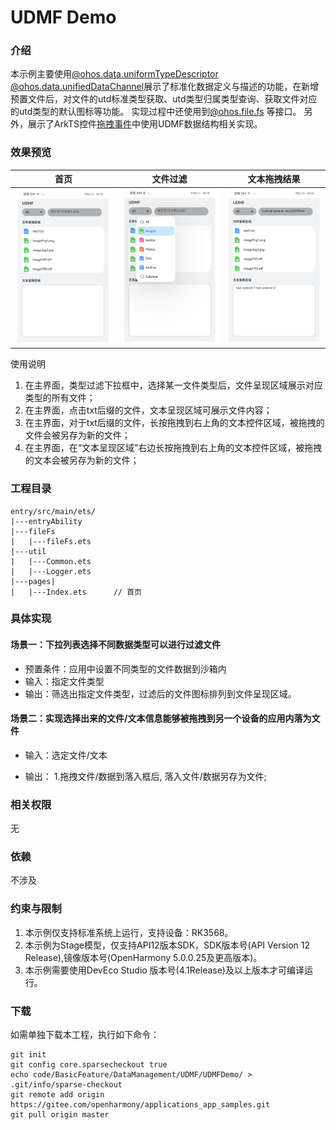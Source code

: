 #  UDMF Demo 

### 介绍

本示例主要使用[@ohos.data.uniformTypeDescriptor](https://gitee.com/openharmony/docs/blob/master/zh-cn/application-dev/reference/apis-arkdata/js-apis-data-uniformTypeDescriptor.md) 
[@ohos.data.unifiedDataChannel](https://gitee.com/openharmony/interface_sdk-js/blob/master/api/@ohos.data.unifiedDataChannel.d.ts)展示了标准化数据定义与描述的功能，在新增预置文件后，对文件的utd标准类型获取、utd类型归属类型查询、获取文件对应的utd类型的默认图标等功能。 实现过程中还使用到[@ohos.file.fs](https://gitee.com/openharmony/docs/blob/master/zh-cn/application-dev/reference/apis-core-file-kit/js-apis-file-fs.md) 等接口。
另外，展示了ArkTS控件[拖拽事件](https://gitee.com/openharmony/docs/blob/master/zh-cn/application-dev/reference/apis-arkui/arkui-ts/ts-universal-events-drag-drop.md)中使用UDMF数据结构相关实现。



### 效果预览

|首页|文件过滤| 文本拖拽结果                         |
|--------------------------------|--------------------------------|--------------------------------|
|![image](screenshots/first.png)|![image](screenshots/select.png)| ![image](screenshots/drag.png) |


使用说明
1. 在主界面，类型过滤下拉框中，选择某一文件类型后，文件呈现区域展示对应类型的所有文件；
2. 在主界面，点击txt后缀的文件，文本呈现区域可展示文件内容；
3. 在主界面，对于txt后缀的文件，长按拖拽到右上角的文本控件区域，被拖拽的文件会被另存为新的文件；
4. 在主界面，在“文本呈现区域”右边长按拖拽到右上角的文本控件区域，被拖拽的文本会被另存为新的文件；

### 工程目录

```
entry/src/main/ets/
|---entryAbility
|---fileFs
|   |---fileFs.ets
|---util
|   |---Common.ets 
|   |---Logger.ets 
|---pages|   
|   |---Index.ets      // 首页
```

### 具体实现

#### 场景一：下拉列表选择不同数据类型可以进行过滤文件
* 预置条件：应用中设置不同类型的文件数据到沙箱内
* 输入：指定文件类型
* 输出：筛选出指定文件类型，过滤后的文件图标排列到文件呈现区域。


#### 场景二：实现选择出来的文件/文本信息能够被拖拽到另一个设备的应用内落为文件
* 输入：选定文件/文本

* 输出：
1.拖拽文件/数据到落入框后, 落入文件/数据另存为文件;

### 相关权限
无
### 依赖

不涉及

### 约束与限制

1. 本示例仅支持标准系统上运行，支持设备：RK3568。
2. 本示例为Stage模型，仅支持API12版本SDK，SDK版本号(API Version 12 Release),镜像版本号(OpenHarmony 5.0.0.25及更高版本)。
3. 本示例需要使用DevEco Studio 版本号(4.1Release)及以上版本才可编译运行。

### 下载

如需单独下载本工程，执行如下命令：

    git init
    git config core.sparsecheckout true
    echo code/BasicFeature/DataManagement/UDMF/UDMFDemo/ > .git/info/sparse-checkout
    git remote add origin https://gitee.com/openharmony/applications_app_samples.git
    git pull origin master
